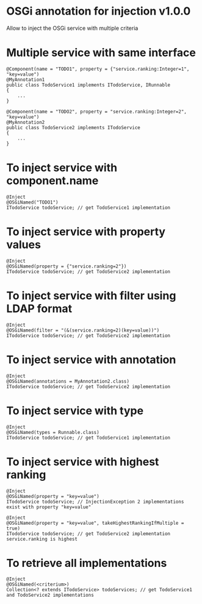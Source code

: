 # OSGi annotation for injection v1.0.0

Allow to inject the OSGi service with multiple criteria

# Multiple service with same interface
```
@Component(name = "TODO1", property = {"service.ranking:Integer=1", "key=value")
@MyAnnotation1
public class TodoService1 implements ITodoService, IRunnable
{
	...
}

@Component(name = "TODO2", property = "service.ranking:Integer=2", "key=value")
@MyAnnotation2
public class TodoService2 implements ITodoService
{
	...
}
```
# To inject service with component.name
```
@Inject
@OSGiNamed("TODO1")
ITodoService todoService; // get TodoService1 implementation
```
# To inject service with property values
```
@Inject
@OSGiNamed(property = {"service.ranking=2"})
ITodoService todoService; // get TodoService2 implementation
```
# To inject service with filter using LDAP format
```
@Inject
@OSGiNamed(filter = "(&(service.ranking=2)(key=value))")
ITodoService todoService; // get TodoService2 implementation
```
# To inject service with annotation
```
@Inject
@OSGiNamed(annotations = MyAnnotation2.class)
ITodoService todoService; // get TodoService2 implementation
```
# To inject service with type
```
@Inject
@OSGiNamed(types = Runnable.class)
ITodoService todoService; // get TodoService1 implementation
```
# To inject service with highest ranking
```
@Inject
@OSGiNamed(property = "key=value")
ITodoService todoService; // InjectionException 2 implementations exist with property "key=value"

@Inject
@OSGiNamed(property = "key=value", takeHighestRankingIfMultiple = true)
ITodoService todoService; // get TodoService2 implementation service.ranking is highest
```
# To retrieve all implementations
```
@Inject
@OSGiNamed(<criterium>)
Collection<? extends ITodoService> todoServices; // get TodoService1 and TodoService2 implementations
```



